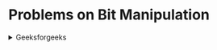 # Problems on Bit Manipulation

<details>
<summary> Geeksforgeeks </summary>
    
- [Odd or Even](https://practice.geeksforgeeks.org/problems/odd-or-even3618/1?page=2&category[]=Bit%20Magic&sortBy=submissions)
- [Binary shift divide](https://practice.geeksforgeeks.org/problems/find-out-the-team0025/1?page=3&category[]=Bit%20Magic&sortBy=submissions)
- [Power of 2](https://practice.geeksforgeeks.org/problems/power-of-2-1587115620/1?page=1&category[]=Bit%20Magic&sortBy=submissions)
- [Check Set bits](https://practice.geeksforgeeks.org/problems/check-set-bits5408/1?page=2&category[]=Bit%20Magic&sortBy=submissions)
- [First and last bit](https://practice.geeksforgeeks.org/problems/first-and-last-bit2357/1?page=6&category[]=Bit%20Magic&sortBy=submissions)
- [Find the first set bit](https://practice.geeksforgeeks.org/problems/find-first-set-bit-1587115620/1?page=1&category[]=Bit%20Magic&sortBy=submissions)
- [Set bits and Number](https://practice.geeksforgeeks.org/problems/got-tv-series3124/1?page=5&category[]=Bit%20Magic&sortBy=submissions)
- [Set kth Bit](https://practice.geeksforgeeks.org/problems/set-kth-bit3724/1?page=2&category[]=Bit%20Magic&sortBy=submissions)
- [Number is sparse or not](https://practice.geeksforgeeks.org/problems/number-is-sparse-or-not-1587115620/1?page=1&category[]=Bit%20Magic&sortBy=submissions)
- [XOR Gate](https://practice.geeksforgeeks.org/problems/the-xor-gate0918/1?page=5&category[]=Bit%20Magic&sortBy=submissions)
- [Game with nos](https://practice.geeksforgeeks.org/problems/game-with-nos3123/1?page=1&category[]=Bit%20Magic&sortBy=submissions)
- [Party of Couples](https://practice.geeksforgeeks.org/problems/alone-in-couple5507/1?page=2&category[]=Bit%20Magic&sortBy=submissions)
- [XOR of all Elements](https://practice.geeksforgeeks.org/problems/xor-of-all-elements0736/1?page=4&category[]=Bit%20Magic&sortBy=submissions)


</details>